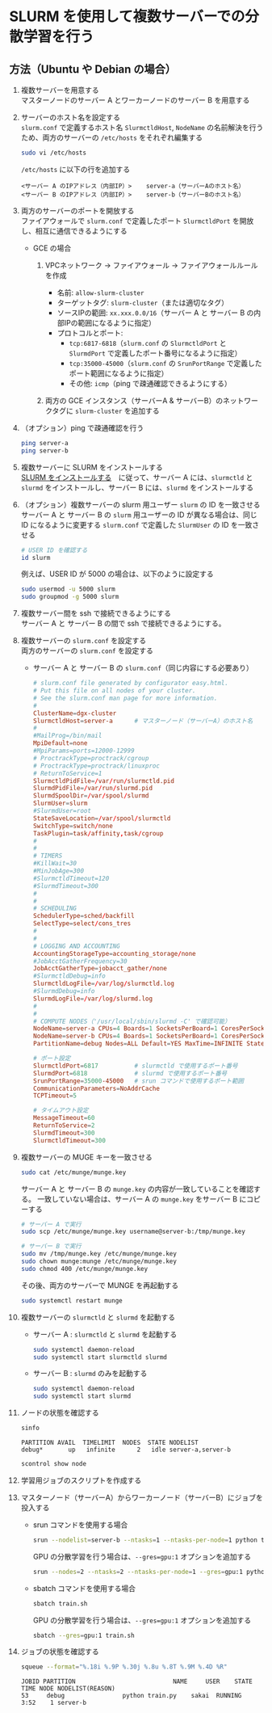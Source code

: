 # SLURM を使用して複数サーバーでの分散学習を行う

## 方法（Ubuntu や Debian の場合）

1. 複数サーバーを用意する<br>
    マスターノードのサーバー A とワーカーノードのサーバー B を用意する

1. サーバーのホスト名を設定する<br>
    `slurm.conf` で定義するホスト名 `SlurmctldHost`, `NodeName` の名前解決を行うため、両方のサーバーの `/etc/hosts` をそれぞれ編集する
    ```bash
    sudo vi /etc/hosts
    ```

    `/etc/hosts` に以下の行を追加する
    ```
    <サーバー A のIPアドレス（内部IP）>    server-a（サーバーAのホスト名）
    <サーバー B のIPアドレス（内部IP）>    server-b（サーバーBのホスト名）
    ```

1. 両方のサーバーのポートを開放する<br>
    ファイアウォールで `slurm.conf` で定義したポート `SlurmctldPort` を開放し、相互に通信できるようにする

    - GCE の場合<br>
        1. VPCネットワーク → ファイアウォール → ファイアウォールルールを作成
            - 名前: `allow-slurm-cluster`
            - ターゲットタグ: `slurm-cluster`（または適切なタグ）
            - ソースIPの範囲: `xx.xxx.0.0/16`（サーバー A と サーバー B の内部IPの範囲になるように指定）
            - プロトコルとポート:
                - `tcp:6817-6818`（`slurm.conf` の `SlurmctldPort` と `SlurmdPort` で定義したポート番号になるように指定）
                - `tcp:35000-45000`（`slurm.conf` の `SrunPortRange` で定義したポート範囲になるように指定）
                - その他: `icmp`（ping で疎通確認できるようにする）

        1. 両方の GCE インスタンス（サーバーA & サーバーB）のネットワークタグに `slurm-cluster` を追加する

1. （オプション）ping で疎通確認を行う<br>
    ```bash
    ping server-a
    ping server-b
    ```

1. 複数サーバーに SLURM をインストールする<br>
    [SLURM をインストールする](https://github.com/Yagami360/ai-product-dev-tips/tree/master/ml_ops/112)　に従って、サーバー A には、`slurmctld` と `slurmd` をインストールし、サーバー B には、`slurmd` をインストールする

1. （オプション）複数サーバーの slurm 用ユーザー `slurm` の ID を一致させる<br>
    サーバー A と サーバー B の `slurm` 用ユーザーの ID が異なる場合は、同じ ID になるように変更する
    `slurm.conf` で定義した `SlurmUser` の ID を一致させる
    ```bash
    # USER ID を確認する
    id slurm
    ```

    例えば、USER ID が 5000 の場合は、以下のように設定する
    ```bash
    sudo usermod -u 5000 slurm
    sudo groupmod -g 5000 slurm
    ```

1. 複数サーバー間を ssh で接続できるようにする<br>
    サーバー A と サーバー B の間で ssh で接続できるようにする。

1. 複数サーバーの `slurm.conf` を設定する<br>
    両方のサーバーの `slurm.conf` を設定する

    - サーバー A と サーバー B の `slurm.conf`（同じ内容にする必要あり）<br>
        ```conf
        # slurm.conf file generated by configurator easy.html.
        # Put this file on all nodes of your cluster.
        # See the slurm.conf man page for more information.
        #
        ClusterName=dgx-cluster
        SlurmctldHost=server-a      # マスターノード（サーバーA）のホスト名
        #
        #MailProg=/bin/mail
        MpiDefault=none
        #MpiParams=ports=12000-12999
        # ProctrackType=proctrack/cgroup
        # ProctrackType=proctrack/linuxproc
        # ReturnToService=1
        SlurmctldPidFile=/var/run/slurmctld.pid
        SlurmdPidFile=/var/run/slurmd.pid
        SlurmdSpoolDir=/var/spool/slurmd
        SlurmUser=slurm
        #SlurmdUser=root
        StateSaveLocation=/var/spool/slurmctld
        SwitchType=switch/none
        TaskPlugin=task/affinity,task/cgroup
        #
        #
        # TIMERS
        #KillWait=30
        #MinJobAge=300
        #SlurmctldTimeout=120
        #SlurmdTimeout=300
        #
        #
        # SCHEDULING
        SchedulerType=sched/backfill
        SelectType=select/cons_tres
        #
        #
        # LOGGING AND ACCOUNTING
        AccountingStorageType=accounting_storage/none
        #JobAcctGatherFrequency=30
        JobAcctGatherType=jobacct_gather/none
        #SlurmctldDebug=info
        SlurmctldLogFile=/var/log/slurmctld.log
        #SlurmdDebug=info
        SlurmdLogFile=/var/log/slurmd.log
        #
        #
        # COMPUTE NODES（'/usr/local/sbin/slurmd -C' で確認可能）
        NodeName=server-a CPUs=4 Boards=1 SocketsPerBoard=1 CoresPerSocket=2 ThreadsPerCore=2 RealMemory=15033
        NodeName=server-b CPUs=4 Boards=1 SocketsPerBoard=1 CoresPerSocket=2 ThreadsPerCore=2 RealMemory=15033
        PartitionName=debug Nodes=ALL Default=YES MaxTime=INFINITE State=UP

        # ポート設定
        SlurmctldPort=6817          # slurmctld で使用するポート番号
        SlurmdPort=6818             # slurmd で使用するポート番号
        SrunPortRange=35000-45000   # srun コマンドで使用するポート範囲
        CommunicationParameters=NoAddrCache
        TCPTimeout=5

        # タイムアウト設定
        MessageTimeout=60
        ReturnToService=2
        SlurmdTimeout=300
        SlurmctldTimeout=300
        ```

1. 複数サーバーの MUGE キーを一致させる<br>
    ```bash
    sudo cat /etc/munge/munge.key
    ```

    サーバー A と サーバー B の `munge.key` の内容が一致していることを確認する。
    一致していない場合は、サーバー A の `munge.key` をサーバー B にコピーする
    ```bash
    # サーバー A で実行
    sudo scp /etc/munge/munge.key username@server-b:/tmp/munge.key

    # サーバー B で実行
    sudo mv /tmp/munge.key /etc/munge/munge.key
    sudo chown munge:munge /etc/munge/munge.key
    sudo chmod 400 /etc/munge/munge.key
    ```

    その後、両方のサーバーで MUNGE を再起動する
    ```bash
    sudo systemctl restart munge
    ```

1. 複数サーバーの `slurmctld` と `slurmd` を起動する<br>

    - サーバー A : `slurmctld` と `slurmd` を起動する
        ```bash
        sudo systemctl daemon-reload
        sudo systemctl start slurmctld slurmd
        ```

    - サーバー B : `slurmd` のみを起動する
        ```bash
        sudo systemctl daemon-reload
        sudo systemctl start slurmd
        ```

1. ノードの状態を確認する<br>
    ```bash
    sinfo
    ```
    ```
    PARTITION AVAIL  TIMELIMIT  NODES  STATE NODELIST
    debug*       up   infinite      2   idle server-a,server-b
    ```

    ```bash
    scontrol show node
    ```

1. 学習用ジョブのスクリプトを作成する<br>

1. マスターノード（サーバーA）からワーカーノード（サーバーB）にジョブを投入する<br>

    - srun コマンドを使用する場合<br>
        ```bash
        srun --nodelist=server-b --ntasks=1 --ntasks-per-node=1 python train.py
        ```

        GPU の分散学習を行う場合は、`--gres=gpu:1` オプションを追加する
        ```bash
        srun --nodes=2 --ntasks=2 --ntasks-per-node=1 --gres=gpu:1 python train.py
        ```

    - sbatch コマンドを使用する場合<br>
        ```bash
        sbatch train.sh
        ```

        GPU の分散学習を行う場合は、`--gres=gpu:1` オプションを追加する
        ```bash
        sbatch --gres=gpu:1 train.sh
        ```

1. ジョブの状態を確認する<br>
    ```bash
    squeue --format="%.18i %.9P %.30j %.8u %.8T %.9M %.4D %R"
    ```
    ```
    JOBID PARTITION                           NAME     USER    STATE      TIME NODE NODELIST(REASON)
    53     debug                python train.py    sakai  RUNNING      3:52    1 server-b
    ```
